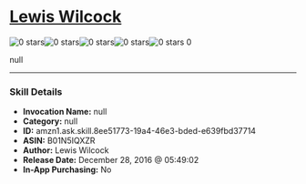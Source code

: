 # [Lewis Wilcock](http://alexa.amazon.com/#skills/amzn1.ask.skill.8ee51773-19a4-46e3-bded-e639fbd37714)
![0 stars](../../images/ic_star_border_black_18dp_1x.png)![0 stars](../../images/ic_star_border_black_18dp_1x.png)![0 stars](../../images/ic_star_border_black_18dp_1x.png)![0 stars](../../images/ic_star_border_black_18dp_1x.png)![0 stars](../../images/ic_star_border_black_18dp_1x.png) 0

null

***

### Skill Details

* **Invocation Name:** null
* **Category:** null
* **ID:** amzn1.ask.skill.8ee51773-19a4-46e3-bded-e639fbd37714
* **ASIN:** B01N5IQXZR
* **Author:** Lewis Wilcock
* **Release Date:** December 28, 2016 @ 05:49:02
* **In-App Purchasing:** No
